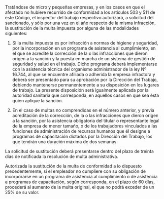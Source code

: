 Tratándose de micro y pequeñas empresas, y en los casos en que el afectado no hubiere recurrido de conformidad a los artículos 503 y 511 de este Código, el inspector del trabajo respectivo autorizará, a solicitud del sancionado, y sólo por una vez en el año respecto de la misma infracción, la sustitución de la multa impuesta por alguna de las modalidades siguientes:

1. Si la multa impuesta es por infracción a normas de higiene y seguridad, por la incorporación en un programa de asistencia al cumplimiento, en el que se acredite la corrección de la o las infracciones que dieron origen a la sanción y la puesta en marcha de un sistema de gestión de seguridad y salud en el trabajo. Dicho programa deberá implementarse con la asistencia técnica del organismo administrador de la ley Nº 16.744, al que se encuentre afiliada o adherida la empresa infractora y deberá ser presentado para su aprobación por la Dirección del Trabajo, debiendo mantenerse permanentemente a su disposición en los lugares de trabajo. La presente disposición será igualmente aplicada por la autoridad sanitaria que corresponda, en aquellos casos en que sea ésta quien aplique la sanción.

2. En el caso de multas no comprendidas en el número anterior, y previa acreditación de la corrección, de la o las infracciones que dieron origen a la sanción, por la asistencia obligatoria del titular o representante legal de la empresa de menor tamaño, o de los trabajadores vinculados a las funciones de administración de recursos humanos que él designe a programas de capacitación dictados por la Dirección del Trabajo, los que tendrán una duración máxima de dos semanas.

La solicitud de sustitución deberá presentarse dentro del plazo de treinta días de notificada la resolución de multa administrativa.

Autorizada la sustitución de la multa de conformidad a lo dispuesto precedentemente, si el empleador no cumpliere con su obligación de incorporarse en un programa de asistencia al cumplimiento o de asistencia a programas de capacitación, según corresponda, en el plazo de 60 días, procederá al aumento de la multa original, el que no podrá exceder de un 25% de su valor.